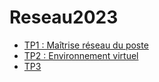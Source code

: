 # Reseau2023
- [TP1 : Maîtrise réseau du poste](./TP1/TP-1.md)
- [TP2 : Environnement virtuel](./TP2/TP-2.md)
- [TP3](https://github.com/lyleb27/TP3-DEV-Python-et-r-seau)
